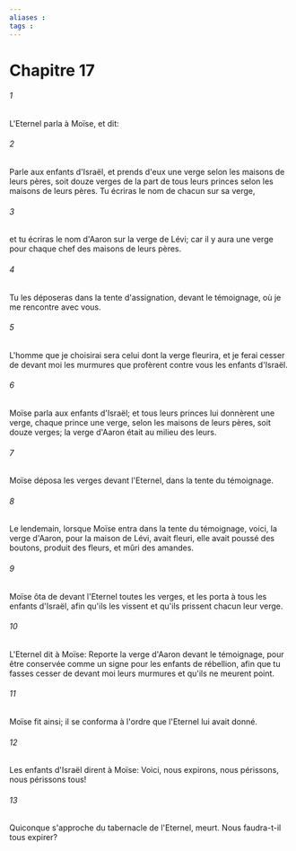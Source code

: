 ```yaml
---
aliases : 
tags : 
---
```


# Chapitre 17

###### 1
L'Eternel parla à Moïse, et dit:
###### 2
Parle aux enfants d'Israël, et prends d'eux une verge selon les maisons de leurs pères, soit douze verges de la part de tous leurs princes selon les maisons de leurs pères. Tu écriras le nom de chacun sur sa verge,
###### 3
et tu écriras le nom d'Aaron sur la verge de Lévi; car il y aura une verge pour chaque chef des maisons de leurs pères.
###### 4
Tu les déposeras dans la tente d'assignation, devant le témoignage, où je me rencontre avec vous.
###### 5
L'homme que je choisirai sera celui dont la verge fleurira, et je ferai cesser de devant moi les murmures que profèrent contre vous les enfants d'Israël.
###### 6
Moïse parla aux enfants d'Israël; et tous leurs princes lui donnèrent une verge, chaque prince une verge, selon les maisons de leurs pères, soit douze verges; la verge d'Aaron était au milieu des leurs.
###### 7
Moïse déposa les verges devant l'Eternel, dans la tente du témoignage.
###### 8
Le lendemain, lorsque Moïse entra dans la tente du témoignage, voici, la verge d'Aaron, pour la maison de Lévi, avait fleuri, elle avait poussé des boutons, produit des fleurs, et mûri des amandes.
###### 9
Moïse ôta de devant l'Eternel toutes les verges, et les porta à tous les enfants d'Israël, afin qu'ils les vissent et qu'ils prissent chacun leur verge.
###### 10
L'Eternel dit à Moïse: Reporte la verge d'Aaron devant le témoignage, pour être conservée comme un signe pour les enfants de rébellion, afin que tu fasses cesser de devant moi leurs murmures et qu'ils ne meurent point.
###### 11
Moïse fit ainsi; il se conforma à l'ordre que l'Eternel lui avait donné.
###### 12
Les enfants d'Israël dirent à Moïse: Voici, nous expirons, nous périssons, nous périssons tous!
###### 13
Quiconque s'approche du tabernacle de l'Eternel, meurt. Nous faudra-t-il tous expirer?
